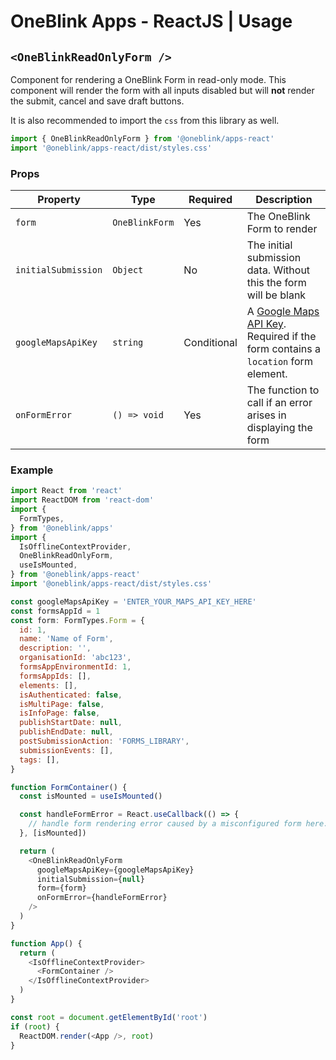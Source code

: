 # OneBlink Apps - ReactJS | Usage

## `<OneBlinkReadOnlyForm />`

Component for rendering a OneBlink Form in read-only mode. This component will render the form with all inputs disabled but will **not** render the submit, cancel and save draft buttons.

It is also recommended to import the `css` from this library as well.

```js
import { OneBlinkReadOnlyForm } from '@oneblink/apps-react'
import '@oneblink/apps-react/dist/styles.css'
```

### Props

| Property           | Type                           | Required    | Description                                                                                                                                                                                                               |
| ------------------- | ------------------------------ | ----------- | ------------------------------------------------------------------------------------------------------------------------------------------------------------------------------------------------------------------------- |
| `form`              | `OneBlinkForm`                 | Yes         | The OneBlink Form to render                                                                                                                                                                                               |
| `initialSubmission` | `Object`                       | No          | The initial submission data. Without this the form will be blank                                                                                                                                                                                                |
| `googleMapsApiKey`  | `string`                       | Conditional | A [Google Maps API Key](https://developers.google.com/maps/documentation/javascript/get-api-key). Required if the form contains a `location` form element.    |
| `onFormError`          | `() => void`                   | Yes         | The function to call if an error arises in displaying the form                                                                                                    |


### Example

```js
import React from 'react'
import ReactDOM from 'react-dom'
import {
  FormTypes,
} from '@oneblink/apps'
import {
  IsOfflineContextProvider,
  OneBlinkReadOnlyForm,
  useIsMounted,
} from '@oneblink/apps-react'
import '@oneblink/apps-react/dist/styles.css'

const googleMapsApiKey = 'ENTER_YOUR_MAPS_API_KEY_HERE'
const formsAppId = 1
const form: FormTypes.Form = {
  id: 1,
  name: 'Name of Form',
  description: '',
  organisationId: 'abc123',
  formsAppEnvironmentId: 1,
  formsAppIds: [],
  elements: [],
  isAuthenticated: false,
  isMultiPage: false,
  isInfoPage: false,
  publishStartDate: null,
  publishEndDate: null,
  postSubmissionAction: 'FORMS_LIBRARY',
  submissionEvents: [],
  tags: [],
}

function FormContainer() {
  const isMounted = useIsMounted()

  const handleFormError = React.useCallback(() => {
    // handle form rendering error caused by a misconfigured form here...
  }, [isMounted])

  return (
    <OneBlinkReadOnlyForm
      googleMapsApiKey={googleMapsApiKey}
      initialSubmission={null}
      form={form}
      onFormError={handleFormError}
    />
  )
}

function App() {
  return (
    <IsOfflineContextProvider>
      <FormContainer />
    </IsOfflineContextProvider>
  )
}

const root = document.getElementById('root')
if (root) {
  ReactDOM.render(<App />, root)
}
```
